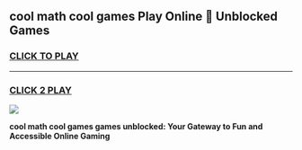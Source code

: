 
## cool math cool games Play Online 👋 Unblocked Games
<h3>
<a href="https://news.freeplayer.one?title=cool_math_cool_games&ref=17CMG">CLICK TO PLAY</a></h3>
<hr>

<h3>
<a href="https://news.freeplayer.one?title=cool_math_cool_games&ref=17CMG">CLICK 2 PLAY</a>
  
</h3>

<a href="https://news.freeplayer.one?title=cool_math_cool_games&ref=17CMG/"><img src="https://clearcache.store/games.png"></a>


**cool math cool games games unblocked: Your Gateway to Fun and Accessible Online Gaming**
